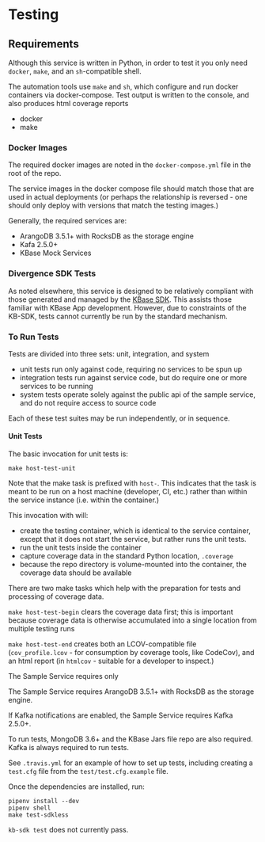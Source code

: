 # Testing


## Requirements

Although this service is written in Python, in order to test it you only need `docker`, `make`, and an `sh`-compatible shell.

The automation tools use `make` and `sh`, which configure and run docker containers via docker-compose. Test output is written to the console, and also produces html coverage reports

- docker
- make

### Docker Images

The required docker images are noted in the `docker-compose.yml` file in the root of the repo. 

The service images in the docker compose file should match those that are used in actual deployments (or perhaps the relationship is reversed - one should only deploy with versions that match the testing images.)

Generally, the required services are:

- ArangoDB 3.5.1+ with RocksDB as the storage engine
- Kafa 2.5.0+
- KBase Mock Services

### Divergence SDK Tests

As noted elsewhere, this service is designed to be relatively compliant with those generated and managed by the [KBase SDK](https://github.com/kbase/kb_sdk). This assists those familiar with KBase App development. However, due to constraints of the KB-SDK, tests cannot currently be run by the standard mechanism.

### To Run Tests

Tests are divided into three sets: unit, integration, and system

- unit tests run only against code, requiring no services to be spun up
- integration tests run against service code, but do require one or more services to be running
- system tests operate solely against the public api of the sample service, and do not require access to source code

Each of these test suites may be run independently, or in sequence. 

#### Unit Tests

The basic invocation for unit tests is:

```shell
make host-test-unit
```

Note that the make task is prefixed with `host-`. This indicates that the task is meant to be run on a host machine (developer, CI, etc.) rather than within the service instance (i.e. within the container.)

This invocation with will:
- create the testing container, which is identical to the service container, except that it does not start the service, but rather runs the unit tests.
- run the unit tests inside the container
- capture coverage data in the standard Python location, `.coverage`
- because the repo directory is volume-mounted into the container, the coverage data should be available

There are two make tasks which help with the preparation for tests and processing of coverage data.

`make host-test-begin` clears the coverage data first; this is important because coverage data is otherwise accumulated into a single location from multiple testing runs

`make host-test-end` creates both an LCOV-compatible file (`cov_profile.lcov` - for consumption by coverage tools, like CodeCov), and an html report (in `htmlcov` - suitable for a developer to inspect.)



The Sample Service requires only 

The Sample Service requires ArangoDB 3.5.1+ with RocksDB as the storage engine.

If Kafka notifications are enabled, the Sample Service requires Kafka 2.5.0+.

To run tests, MongoDB 3.6+ and the KBase Jars file repo are also required. Kafka is always
required to run tests.

See `.travis.yml` for an example of how to set up tests, including creating a `test.cfg` file
from the `test/test.cfg.example` file.

Once the dependencies are installed, run:

```shell
pipenv install --dev
pipenv shell
make test-sdkless
```

`kb-sdk test` does not currently pass.